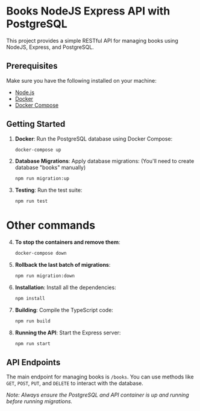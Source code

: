 # Books NodeJS Express API with PostgreSQL

This project provides a simple RESTful API for managing books using NodeJS, Express, and PostgreSQL.

## Prerequisites

Make sure you have the following installed on your machine:
- [Node.js](https://nodejs.org/)
- [Docker](https://www.docker.com/)
- [Docker Compose](https://docs.docker.com/compose/)

## Getting Started

1. **Docker**:
   Run the PostgreSQL database using Docker Compose:
   ```bash
   docker-compose up
   ```


2. **Database Migrations**:
   Apply database migrations: (You'll need to create database "books" manually)
   ```bash
   npm run migration:up
   ```

3. **Testing**:
   Run the test suite:
   ```bash
   npm run test
   ```

# Other commands

4. **To stop the containers and remove them**:
   ```bash
   docker-compose down
   ```


5. **Rollback the last batch of migrations**:
   ```bash
   npm run migration:down
   ```

4. **Installation**:
   Install all the dependencies:
   ```bash
   npm install
   ```

3. **Building**:
   Compile the TypeScript code:
   ```bash
   npm run build
   ```

4. **Running the API**:
   Start the Express server:
   ```bash
   npm run start
   ```

## API Endpoints

The main endpoint for managing books is `/books`. You can use methods like `GET`, `POST`, `PUT`, and `DELETE` to interact with the database.

*Note: Always ensure the PostgreSQL and API container is up and running before running migrations.*
